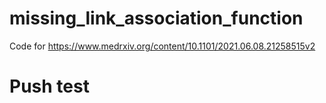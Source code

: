 # missing_link_association_function
Code for https://www.medrxiv.org/content/10.1101/2021.06.08.21258515v2

# Push test
